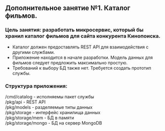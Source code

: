## Дополнительное занятие №1. Каталог фильмов. ##

### Цель занятия: разработать микросервис, который бы хранил каталог фильмов для сайта конкурента Кинопоиска. ###
- Каталог должен предоставлять REST API для взаимодействия с другими службами.
- Приложение находится в начале разработки. Модель данных для фильмов следует предложить максимально простую.
- Требований к выбору БД также нет. Требуется создать прототип службы.

### Структура приложения: ###
/cmd/catalog - исполняемы пакет службы  
/pkg/api - REST API  
/pkg/models - разделяемые типы данных  
/pkg/storage - интерфейс хранилища данных  
/pkg/storage/mem - БД в памяти  
/pkg/storage/mongo - БД на сервер MongoDB  

